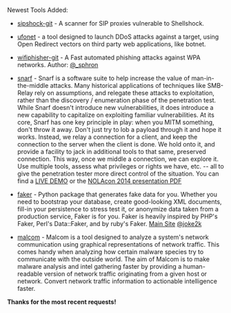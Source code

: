 Newest Tools Added:

* [sipshock-git](https://github.com/zaf/sipshock) - A scanner for SIP proxies vulnerable to Shellshock.

* [ufonet](http://ufonet.sourceforge.net/) - a tool designed to launch DDoS attacks against a target, using Open Redirect vectors on third party web applications, like botnet.

* [wifiphisher-git](https://github.com/sophron/wifiphisher) - A Fast automated phishing attacks against WPA networks. Author: [@_sphron](https://twitter.com/_sophron)

* [snarf](https://github.com/purpleteam/snarf) - Snarf is a software suite to help increase the value of man-in-the-middle attacks. Many historical applications of techniques like SMB-Relay rely on assumptions, and relegate these attacks to exploitation, rather than the discovery / enumeration phase of the penetration test. While Snarf doesn't introduce new vulnerabilities, it does introduce a new capability to capitalize on exploiting familiar vulnerabilities. At its core, Snarf has one key principle in play: when you MITM something, don't throw it away. Don't just try to lob a payload through it and hope it works. Instead, we relay a connection for a client, and keep the connection to the server when the client is done. We hold onto it, and provide a facility to jack in additional tools to that same, preserved connection. This way, once we middle a connection, we can explore it. Use multiple tools, assess what privileges or rights we have, etc. -- all to give the penetration tester more direct control of the situation. You can find a [LIVE DEMO](https://www.youtube.com/watch?v=oBSrcrdRLyA&feature=youtu.be) or the [NOLAcon 2014 presentation PDF](http://www.josho.org/software/snarf-nolacon-presentation.pdf) 

* [faker](https://github.com/joke2k/faker) - Python package that generates fake data for you. Whether you need to bootstrap your database, create good-looking XML documents, fill-in your persistence to stress test it, or anonymize data taken from a production service, Faker is for you. Faker is heavily inspired by PHP's Faker, Perl's Data::Faker, and by ruby's Faker. [Main Site](http://www.joke2k.net/faker/) [@joke2k](https://twitter.com/joke2k)

* [malcom](https://github.com/tomchop/malcom) - Malcom is a tool designed to analyze a system's network communication using graphical representations of network traffic. This comes handy when analyzing how certain malware species try to communicate with the outside world. The aim of Malcom is to make malware analysis and intel gathering faster by providing a human-readable version of network traffic originating from a given host or network. Convert network traffic information to actionable intelligence faster.

**Thanks for the most recent requests!**
